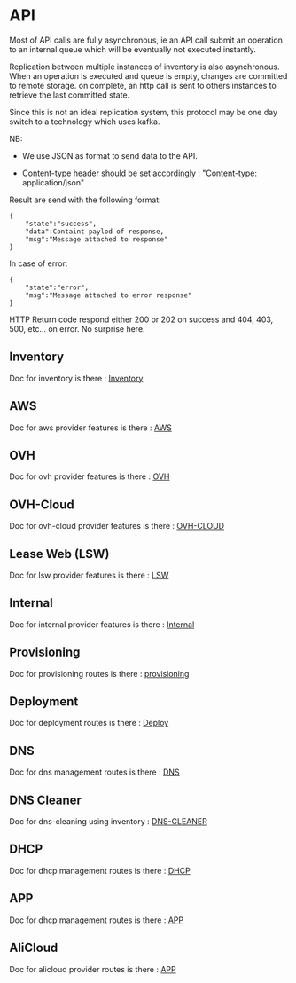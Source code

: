 # API

Most of API calls are fully asynchronous, ie an API call submit an operation to an internal queue which will be eventually not executed instantly.

Replication between multiple instances of inventory is also asynchronous. When an operation is executed and queue is empty, changes are committed to remote storage. on complete, an http call is sent to others instances to retrieve the last committed state.

Since this is not an ideal replication system, this protocol may be one day switch to a technology which uses kafka.

NB:

* We use JSON as format to send data to the API.

* Content-type header should be set accordingly : "Content-type: application/json"

Result are send with the following format:

    {
        "state":"success",
        "data":Containt paylod of response,
        "msg":"Message attached to response"
    }

In case of error:

    {
        "state":"error",
        "msg":"Message attached to error response"
    }

HTTP Return code respond either 200 or 202 on success and 404, 403, 500, etc... on error. No surprise here.

## Inventory

Doc for inventory is there : [Inventory](inventory.md)

## AWS

Doc for aws provider features is there : [AWS](aws.md)

## OVH

Doc for ovh provider features is there : [OVH](ovh.md)

## OVH-Cloud

Doc for ovh-cloud provider features is there : [OVH-CLOUD](ovh-cloud.md)

## Lease Web (LSW)

Doc for lsw provider features is there : [LSW](lsw.md)

## Internal

Doc for internal provider features is there : [Internal](internal.md)

## Provisioning

Doc for provisioning routes is there : [provisioning](provision.md)

## Deployment

Doc for deployment routes is there : [Deploy](deploy.md)

## DNS

Doc for dns management routes is there : [DNS](dns.md)

## DNS Cleaner

Doc for dns-cleaning using inventory : [DNS-CLEANER](dns-cleaner.md)

## DHCP

Doc for dhcp management routes is there : [DHCP](dhcp.md)

## APP

Doc for dhcp management routes is there : [APP](app.md)

## AliCloud

Doc for alicloud provider routes is there : [APP](alicloud.md)
